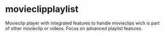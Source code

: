 # movieclipplaylist
Movieclip player with integrated features to handle movieclips wich is part of other movieclip or videos. Focus on advanced playlist features.
